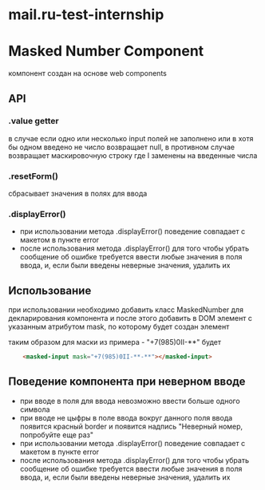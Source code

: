 # mail.ru-test-internship


# Masked Number Component
[Дизайн]: https://raw.githubusercontent.com/gearoffortune/mail.ru-test-internship/master/design.png
компонент создан на основе web components

## API

### .value getter

в случае если одно или несколько input полей не заполнено или в хотя бы одном введено не число возвращает null, в противном случае возвращает маскировочную строку где I заменены на введенные числа

### .resetForm()

сбрасывает значения в полях для ввода

### .displayError()

- при использовании метода .displayError() поведение совпадает с макетом в пункте error
- после использования метода .displayError() для того чтобы убрать сообщение об ошибке требуется ввести любые значения в поля ввода, и, если были введены неверные значения, удалить их

## Использование

при использовании необходимо добавить класс MaskedNumber для декларирования компонента и после этого добавить в DOM элемент <masked-input></masked-input> с указанным атрибутом mask, по которому будет создан элемент

таким образом для маски из примера - "+7(985)0II-**" будет
```html
    <masked-input mask="+7(985)0II-**-**"></masked-input>
```
## Поведение компонента при неверном вводе

- при вводе в поля для ввода невозможно ввести больше одного символа
- при вводе не цыфры в поле ввода вокруг данного поля ввода появится красный border и появится надпись "Неверный номер, попробуйте еще раз"
- при использовании метода .displayError() поведение совпадает с макетом в пункте error
- после использования метода .displayError() для того чтобы убрать сообщение об ошибке требуется ввести любые значения в поля ввода, и, если были введены неверные значения, удалить их
